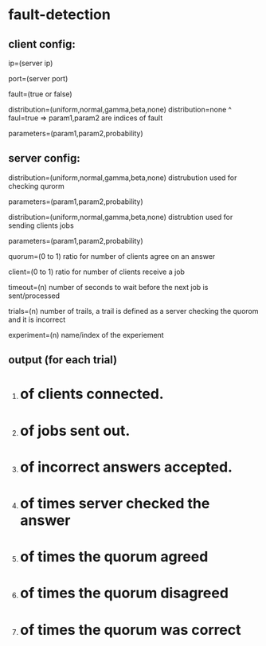 fault-detection
===============

client config:
-------------
ip=(server ip)

port=(server port)

fault=(true or false)

distribution=(uniform,normal,gamma,beta,none) distribution=none ^ faul=true => param1,param2 are indices of fault

parameters=(param1,param2,probability)




server config:
-------------
distribution=(uniform,normal,gamma,beta,none) distrubution used for checking qurorm

parameters=(param1,param2,probability)

distribution=(uniform,normal,gamma,beta,none) distrubtion used for sending clients jobs

parameters=(param1,param2,probability)

quorum=(0 to 1) ratio for number of clients agree on an answer

client=(0 to 1) ratio for number of clients receive a job

timeout=(n) number of seconds to wait before the next job is sent/processed

trials=(n) number of trails, a trail is defined as a server checking the quorom and it is incorrect

experiment=(n) name/index of the experiement





output (for each trial)
-------------
1. # of clients connected.
2. # of jobs sent out.
2. # of incorrect answers accepted.
3. # of times server checked the answer
4. # of times the quorum agreed
5. # of times the quorum disagreed
6. # of times the quorum was correct
